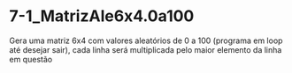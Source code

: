 # 7-1_MatrizAle6x4.0a100
Gera uma matriz 6x4 com valores aleatórios de 0 a 100 (programa em loop até desejar sair), cada linha será multiplicada pelo maior elemento da linha em questão
